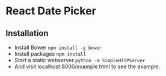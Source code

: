 # React Date Picker

## Installation

- Install Bower `npm install -g bower`
- Install packages `npm install`
- Start a static webserver `python -m SimpleHTTPServer`
- And visit localhost:8000/example.html to see the example.

